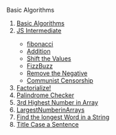 <p>Basic Algorithms</p>
<ol>
  <li><a href="https://github.com/Akhras4/Basic-Algorithms.git"> Basic Algorithms</a></li>
  <li><a href="algor.js">JS Intermediate</a></li>
  <ul>
    <li><a href='https://github.com/Akhras4/JS-Intermediate/blob/45d49c3fe55bb0ef86542a6cbe547476535a1225/algor.js#L1C4-L1C13'>fibonacci</a></li>
    <li><a href='https://github.com/Akhras4/JS-Intermediate/blob/45d49c3fe55bb0ef86542a6cbe547476535a1225/algor.js#L18'>Addition</a></li>
    <li><a href='https://github.com/Akhras4/JS-Intermediate/blob/45d49c3fe55bb0ef86542a6cbe547476535a1225/algor.js#L41C4-L41C20'>Shift the Values</a></li>
    <li><a href='https://github.com/Akhras4/JS-Intermediate/blob/45d49c3fe55bb0ef86542a6cbe547476535a1225/algor.js#L61C4-L61C12'>FizzBuzz</a></li>
    <li><a href='https://github.com/Akhras4/JS-Intermediate/blob/45d49c3fe55bb0ef86542a6cbe547476535a1225/algor.js#L85C3-L85C22'>Remove the Negative</a></li>
    <li><a href='https://github.com/Akhras4/JS-Intermediate/blob/45d49c3fe55bb0ef86542a6cbe547476535a1225/algor.js#L95C3-L95C23'>Communist Censorship</a></li>
  </ul>
  <li><a href="Factorialize.js">Factorialize!</a></li>
  <li><a href="Palindrome Checker.js">Palindrome Checker</a></li>
  <li><a href="">3rd Highest Number in Array</a></li>
  <li><a href="https://github.com/Akhras4/JS-Intermediate/blob/fc4bb1d90fe50f8b5864551f1b55c7816b291752/LargestNumberinArrays.js#L8">LargestNumberinArrays</a></li>
  <li><a href="https://github.com/Akhras4/JS-Intermediate/blob/5818c0ca8fc51f172514ec4a8109f1f044bff0f4/Find%20the%20longest%20Word%20in%20a%20String.js#L1">Find the longest Word in a String</a></li>
  <li><a href="">Title Case a Sentence</a></li>
</ol>
